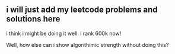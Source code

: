 ## i will just add my leetcode problems and solutions here

i think i might be doing it well. i rank 600k now!

Well, how else can i show algorithimic strength without doing this?
